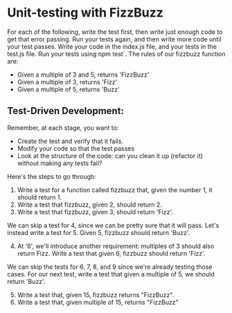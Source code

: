 # Unit-testing with FizzBuzz

For each of the following, write the test first, then write just enough code to get that error passing. Run your tests again, and then write more code until your test passes. Write your code in the index.js file, and your tests in the test.js file. Run your tests using npm test`. The rules of our fizzbuzz function are:

* Given a multiple of 3 and 5, returns 'FizzBuzz'
* Given a multiple of 3, returns 'Fizz'
* Given a multiple of 5, returns 'Buzz'

## Test-Driven Development:

Remember, at each stage, you want to:

* Create the test and verify that it fails.
* Modify your code so that the test passes
* Look at the structure of the code: can you clean it up (refactor it) without making any tests fail?

Here's the steps to go through:

1. Write a test for a function called fizzbuzz that, given the number 1, it should return 1.
1. Write a test that fizzbuzz, given 2, should return 2.
1. Write a test that fizzbuzz, given 3, should return 'Fizz'.

We can skip a test for 4, since we can be pretty sure that it will pass. Let's instead write a test for 5. Given 5, fizzbuzz should return 'Buzz'.

4. At '6', we'll introduce another requirement: multiples of 3 should also return Fizz. Write a test that given 6, fizzbuzz should return 'Fizz'.

We can skip the tests for 6, 7, 8, and 9 since we're already testing those cases. For our next test, write a test that given a multiple of 5, we should return 'Buzz'.

5. Write a test that, given 15, fizzbuzz returns "FizzBuzz".
6. Write a test that, given multiple of 15, returns "FizzBuzz"

